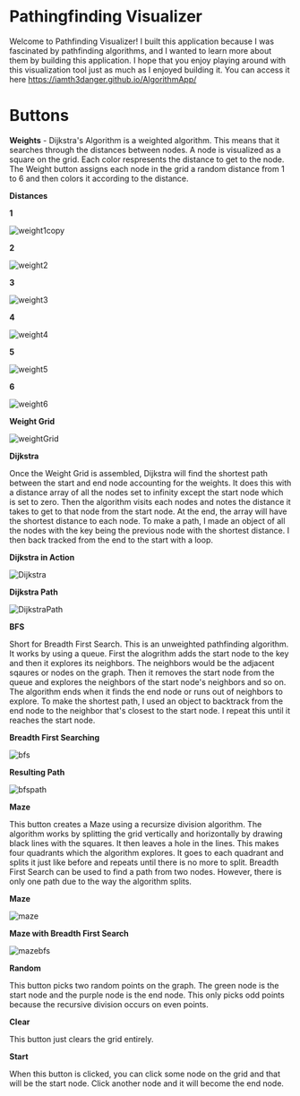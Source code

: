 # Pathingfinding Visualizer
Welcome to Pathfinding Visualizer! I built this application because I was fascinated by pathfinding algorithms, 
and I wanted to learn more about them by building this application. I hope that you enjoy playing around with this visualization tool just as much as I enjoyed building it. 
You can access it here https://iamth3danger.github.io/AlgorithmApp/

# Buttons
**Weights** - Dijkstra's Algorithm is a weighted algorithm. This means that it searches through the distances between nodes. A node is visualized as a square on the grid.
Each color respresents the distance to get to the node. The Weight button assigns each node in the grid a random distance from 1 to 6 and then colors it according to the 
distance.

**Distances**

**1**

![weight1copy](https://user-images.githubusercontent.com/85238495/225477113-bb0f6435-39a8-4212-9391-a23619763548.png)

**2**

![weight2](https://user-images.githubusercontent.com/85238495/225478382-dd2d32d9-c4ba-4161-a110-e5584959d1fe.png)

**3**

![weight3](https://user-images.githubusercontent.com/85238495/225478505-c51ee140-628d-49b7-b7f4-12e4dfc34707.png)

**4**

![weight4](https://user-images.githubusercontent.com/85238495/225478663-b1429f92-4d29-400f-8903-60170f09af81.png)

**5**

![weight5](https://user-images.githubusercontent.com/85238495/225478747-4b6d242e-0b99-4fc9-b18c-010099463f07.png)

**6**

![weight6](https://user-images.githubusercontent.com/85238495/225478828-fbecc4cd-c5fe-4d38-876b-94f90d996046.png)

**Weight Grid**

![weightGrid](https://user-images.githubusercontent.com/85238495/225478899-c643f48d-6369-40b2-beb3-d6e61b9e9f73.png)

**Dijkstra**

Once the Weight Grid is assembled, Dijkstra will find the shortest path between the start and end node accounting for the weights.
It does this with a distance array of all the nodes set to infinity except the start node which is set to zero. Then the algorithm visits
each nodes and notes the distance it takes to get to that node from the start node. At the end, the array will have the shortest distance to each node.
To make a path, I made an object of all the nodes with the key being the previous node with the shortest distance. I then back tracked from the end to the start
with a loop.

**Dijkstra in Action**

![Dijkstra](https://user-images.githubusercontent.com/85238495/225479853-9810cc77-d3d1-4878-822f-e67fea00a96f.png)

**Dijkstra Path**

![DijkstraPath](https://user-images.githubusercontent.com/85238495/225482823-e404885b-9048-4217-aed9-0f500746eb9c.png)

**BFS**

Short for Breadth First Search. This is an unweighted pathfinding algorithm. It works by using a queue. First the alogrithm adds the start node to the key
and then it explores its neighbors. The neighbors would be the adjacent sqaures or nodes on the graph. Then it removes the start node from the queue and explores the 
neighbors of the start node's neighbors and so on. The algorithm ends when it finds the end node or runs out of neighbors to explore. To make the shortest path, 
I used an object to backtrack from the end node to the neighbor that's closest to the start node. I repeat this until it reaches the start node.

**Breadth First Searching**

![bfs](https://user-images.githubusercontent.com/85238495/225486654-a962db61-65aa-4302-a9f1-99e72e1b5ced.png)

**Resulting Path**

![bfspath](https://user-images.githubusercontent.com/85238495/225486835-76f3436a-2a8a-4b16-a1ef-9bbf856ff76e.png)


**Maze**

This button creates a Maze using a recursize division algorithm. The algorithm works by splitting the grid vertically and horizontally by drawing black lines
with the squares. It then leaves a hole in the lines. This makes four quadrants which the algorithm explores. It goes to each quadrant and splits it 
just like before and repeats until there is no more to split. Breadth First Search can be used to find a path from two nodes. However, there is
only one path due to the way the algorithm splits.

**Maze**

![maze](https://user-images.githubusercontent.com/85238495/225488203-0a3fc24d-3ae6-4fed-8fca-9bc1379ff1f6.png)

**Maze with Breadth First Search**

![mazebfs](https://user-images.githubusercontent.com/85238495/225488321-6033f2f2-36e9-493b-a8bc-4c2943846ac2.png)

**Random**

This button picks two random points on the graph. The green node is the start node and the purple node is the end node. This only picks odd points because
the recursive division occurs on even points.

**Clear**

This button just clears the grid entirely.

**Start**

When this button is clicked, you can click some node on the grid and that will be the start node. Click another node and it will become the end node.






















